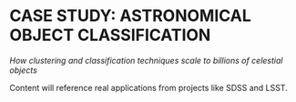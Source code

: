 # CASE STUDY: ASTRONOMICAL OBJECT CLASSIFICATION

*How clustering and classification techniques scale to billions of celestial objects*

Content will reference real applications from projects like SDSS and LSST.


